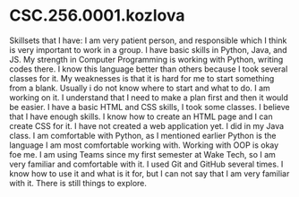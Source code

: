# CSC.256.0001.kozlova
Skillsets that I have: I am very patient person, and responsible which I think is very important to work in a group. I have basic skills in Python, Java, and JS.
My strength in Computer Programming is working with Python, writing codes there. I know this language better than others because I took several classes for it. My weaknesses is that it is hard for me to start something from a blank. Usually i do not know where to start and what to do. I am working on it. I understand that I need to make a plan first and then it would be easier.
I have a basic HTML and CSS skills, I took some classes. I believe that I have enough skills. I know how to create an HTML page and I can create CSS for it.
I have not created a web application yet.
I did in my Java class.
I am comfortable with Python, as I mentioned earlier Python is the language I am most comfortable working with. Working with OOP is okay foe me.
I am using Teams since my first semester at Wake Tech, so I am very familiar and comfortable with it.
I used Git and GitHub several times. I know how to use it and what is it for, but I can not say that I am very familiar with it. There is still things to explore.
